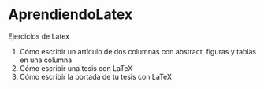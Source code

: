 # AprendiendoLatex  
  
Ejercicios de Latex  
  
1. Cómo escribir un artículo de dos columnas con abstract, figuras y tablas en una columna  
2. Cómo escribir una tesis con LaTeX  
3. Cómo escribir la portada de tu tesis con LaTeX  
